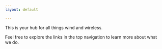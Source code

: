 ```yaml
---
layout: default

---
```




This is your hub for all things wind and wireless.

Feel free to explore the links in the top navigation to learn more about what we do.
